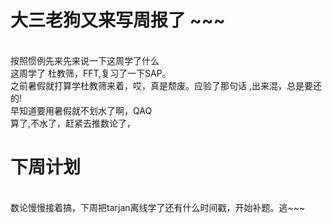 # **大三老狗又来写周报了** ~~~
<br>按照惯例先来先来说一下这周学了什么
<br> 这周学了 杜教筛，FFT,复习了一下SAP。
<br> 之前暑假就打算学杜教筛来着，哎，真是颓废。应验了那句话 ,出来混，总是要还的!
<br> 早知道要用暑假就不划水了啊，QAQ
<br> 算了,不水了，赶紧去推数论了，
# 下周计划
<br> 数论慢慢接着搞，下周把tarjan离线学了还有什么时间戳，开始补题。逃~~~
 
